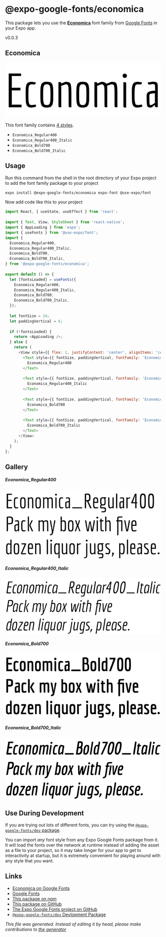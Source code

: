 # @expo-google-fonts/economica

This package lets you use the [**Economica**](https://fonts.google.com/specimen/Economica) font family from [Google Fonts](https://fonts.google.com/) in your Expo app.

v0.0.3

## Economica

![Economica](./font-family.png)

This font family contains [4 styles](#gallery).

- `Economica_Regular400`
- `Economica_Regular400_Italic`
- `Economica_Bold700`
- `Economica_Bold700_Italic`

## Usage

Run this command from the shell in the root directory of your Expo project to add the font family package to your project
```sh
expo install @expo-google-fonts/economica expo-font @use-expo/font
```

Now add code like this to your project
```js
import React, { useState, useEffect } from 'react';

import { Text, View, StyleSheet } from 'react-native';
import { AppLoading } from 'expo';
import { useFonts } from '@use-expo/font';
import {
  Economica_Regular400,
  Economica_Regular400_Italic,
  Economica_Bold700,
  Economica_Bold700_Italic,
} from '@expo-google-fonts/economica';

export default () => {
  let [fontsLoaded] = useFonts({
    Economica_Regular400,
    Economica_Regular400_Italic,
    Economica_Bold700,
    Economica_Bold700_Italic,
  });

  let fontSize = 24;
  let paddingVertical = 6;

  if (!fontsLoaded) {
    return <AppLoading />;
  } else {
    return (
      <View style={{ flex: 1, justifyContent: 'center', alignItems: 'center' }}>
        <Text style={{ fontSize, paddingVertical, fontFamily: 'Economica_Regular400' }}>
          Economica_Regular400
        </Text>

        <Text style={{ fontSize, paddingVertical, fontFamily: 'Economica_Regular400_Italic' }}>
          Economica_Regular400_Italic
        </Text>

        <Text style={{ fontSize, paddingVertical, fontFamily: 'Economica_Bold700' }}>
          Economica_Bold700
        </Text>

        <Text style={{ fontSize, paddingVertical, fontFamily: 'Economica_Bold700_Italic' }}>
          Economica_Bold700_Italic
        </Text>
      </View>
    );
  }
};

```

## Gallery

##### Economica_Regular400
![Economica_Regular400](./73b7c6770eb6ca35b71cc345a389203c788cc27aac43302793865dc33771dcd9.ttf.png)

##### Economica_Regular400_Italic
![Economica_Regular400_Italic](./ce63d04fe7b161c08efa83fba9b4d096be6f6390a294e904e16f2d7eecc90820.ttf.png)

##### Economica_Bold700
![Economica_Bold700](./2886009c049eeeb1a75ea749115fbfece59efeb95fcaf29b5f8a82a8c680ab99.ttf.png)

##### Economica_Bold700_Italic
![Economica_Bold700_Italic](./d8f54eb9ef53335c26d3f638df8a0bcbdd291dff65990970ea5cd5a2529dfd91.ttf.png)


## Use During Development

If you are trying out lots of different fonts, you can try using the [`@expo-google-fonts/dev` package](https://github.com/expo/google-fonts/tree/master/font-packages/dev#readme).

You can import *any* font style from any Expo Google Fonts package from it. It will load the fonts
over the network at runtime instead of adding the asset as a file to your project, so it may take longer
for your app to get to interactivity at startup, but it is extremely convenient
for playing around with any style that you want.

## Links

- [Economica on Google Fonts](https://fonts.google.com/specimen/Economica)
- [Google Fonts](https://fonts.google.com/)
- [This package on npm](https://www.npmjs.com/package/@expo-google-fonts/economica)
- [This package on GitHub](https://github.com/expo/google-fonts/tree/master/font-packages/economica)
- [The Expo Google Fonts project on GitHub](https://github.com/expo/google-fonts)
- [`@expo-google-fonts/dev` Devlopment Package](https://github.com/expo/google-fonts/tree/master/font-packages/dev)


*This file was generated. Instead of editing it by head, please make contributions to [the generator](https://github.com/expo/google-fonts/tree/master/packages/generator)*
